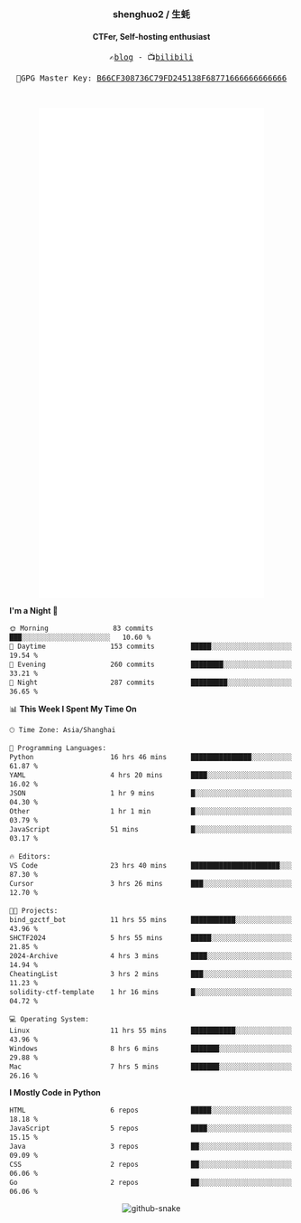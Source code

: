 <h3 align="center"> shenghuo2 / 生蚝 </h3>
<h4 align="center" >CTFer, Self-hosting enthusiast</h3>


<p align="center">
  <samp>
    ✍️<a href="https://blog.shenghuo2.top/">blog</a> -
    📺<a href="https://space.bilibili.com/85894935">bilibili</a>
  </samp>
</p>
<p align="center">
  <samp>
     🔐GPG Master Key: <a align="center" href="https://github.com/shenghuo2.gpg">B66CF308736C79FD245138F68771666666666666</a>
  </samp>
</p>
<br>
<p align="center">
  <a href="https://github.com/shenghuo2">
    <img width="400" align="top" src="https://github.com/shenghuo2/shenghuo2/blob/main/metrics.left.svg" />
  </a>
  <a href="https://github.com/shenghuo2">
    <img width="400" align="top" src="https://github.com/shenghuo2/shenghuo2/blob/main/metrics.right.svg" />
  </a>
</p>


<!--START_SECTION:waka-->
**I'm a Night 🦉** 

```text
🌞 Morning                83 commits          ███░░░░░░░░░░░░░░░░░░░░░░   10.60 % 
🌆 Daytime                153 commits         █████░░░░░░░░░░░░░░░░░░░░   19.54 % 
🌃 Evening                260 commits         ████████░░░░░░░░░░░░░░░░░   33.21 % 
🌙 Night                  287 commits         █████████░░░░░░░░░░░░░░░░   36.65 % 
```


📊 **This Week I Spent My Time On** 

```text
🕑︎ Time Zone: Asia/Shanghai

💬 Programming Languages: 
Python                   16 hrs 46 mins      ███████████████░░░░░░░░░░   61.87 % 
YAML                     4 hrs 20 mins       ████░░░░░░░░░░░░░░░░░░░░░   16.02 % 
JSON                     1 hr 9 mins         █░░░░░░░░░░░░░░░░░░░░░░░░   04.30 % 
Other                    1 hr 1 min          █░░░░░░░░░░░░░░░░░░░░░░░░   03.79 % 
JavaScript               51 mins             █░░░░░░░░░░░░░░░░░░░░░░░░   03.17 % 

🔥 Editors: 
VS Code                  23 hrs 40 mins      ██████████████████████░░░   87.30 % 
Cursor                   3 hrs 26 mins       ███░░░░░░░░░░░░░░░░░░░░░░   12.70 % 

🐱‍💻 Projects: 
bind_gzctf_bot           11 hrs 55 mins      ███████████░░░░░░░░░░░░░░   43.96 % 
SHCTF2024                5 hrs 55 mins       █████░░░░░░░░░░░░░░░░░░░░   21.85 % 
2024-Archive             4 hrs 3 mins        ████░░░░░░░░░░░░░░░░░░░░░   14.94 % 
CheatingList             3 hrs 2 mins        ███░░░░░░░░░░░░░░░░░░░░░░   11.23 % 
solidity-ctf-template    1 hr 16 mins        █░░░░░░░░░░░░░░░░░░░░░░░░   04.72 % 

💻 Operating System: 
Linux                    11 hrs 55 mins      ███████████░░░░░░░░░░░░░░   43.96 % 
Windows                  8 hrs 6 mins        ███████░░░░░░░░░░░░░░░░░░   29.88 % 
Mac                      7 hrs 5 mins        ███████░░░░░░░░░░░░░░░░░░   26.16 % 
```

**I Mostly Code in Python** 

```text
HTML                     6 repos             █████░░░░░░░░░░░░░░░░░░░░   18.18 % 
JavaScript               5 repos             ████░░░░░░░░░░░░░░░░░░░░░   15.15 % 
Java                     3 repos             ██░░░░░░░░░░░░░░░░░░░░░░░   09.09 % 
CSS                      2 repos             ██░░░░░░░░░░░░░░░░░░░░░░░   06.06 % 
Go                       2 repos             ██░░░░░░░░░░░░░░░░░░░░░░░   06.06 % 
```




<!--END_SECTION:waka-->


<div align="center">
  <picture>
    <source media="(prefers-color-scheme: dark)" srcset="https://gist.githubusercontent.com/shenghuo2/bfce20b14ab0484cef03bae6e60e0b3a/raw/github-snake-dark.svg" />
    <source media="(prefers-color-scheme: light)" srcset="https://gist.githubusercontent.com/shenghuo2/bfce20b14ab0484cef03bae6e60e0b3a/raw/github-snake.svg" />
    <img alt="github-snake" src="https://gist.githubusercontent.com/shenghuo2/bfce20b14ab0484cef03bae6e60e0b3a/raw/github-snake.svg" />
  </picture>
</div>

<!--
**shenghuo2/shenghuo2** is a ✨ _special_ ✨ repository because its `README.md` (this file) appears on your GitHub profile.

Here are some ideas to get you started:

- 🔭 I’m currently working on ...
- 🌱 I’m currently learning ...
- 👯 I’m looking to collaborate on ...
- 🤔 I’m looking for help with ...
- 💬 Ask me about ...
- 📫 How to reach me: ...
- 😄 Pronouns: ...
- ⚡ Fun fact: ...
-->
